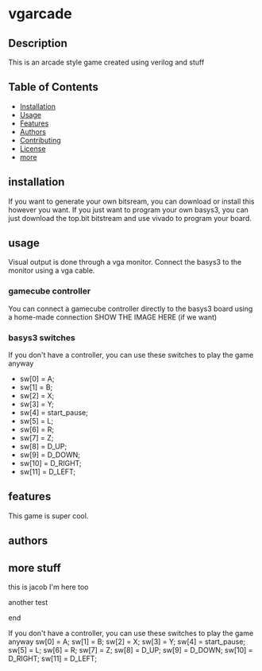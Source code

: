 # vgarcade

## Description
This is an arcade style game created using verilog and stuff

## Table of Contents
- [Installation](#installation)
- [Usage](#usage)
- [Features](#features)
- [Authors](#authors)
- [Contributing](#contributing)
- [License](#license)
- [more](#more-stuff)

## installation
If you want to generate your own bitsream, you can download or install this however you want.
If you just want to program your own basys3, you can just download the top.bit bitstream and use vivado to program your board.

## usage
Visual output is done through a vga monitor. Connect the basys3 to the monitor using a vga cable.


### gamecube controller
You can connect a gamecube controller directly to the basys3 board using a home-made connection
SHOW THE IMAGE HERE (if we want)


### basys3 switches
If you don't have a controller, you can use these switches to play the game anyway
- sw[0] = A;
- sw[1] = B;
- sw[2] = X;
- sw[3] = Y;
- sw[4] = start_pause;
- sw[5] = L;
- sw[6] = R;
- sw[7] = Z;
- sw[8] = D_UP;
- sw[9] = D_DOWN;
- sw[10] = D_RIGHT;
- sw[11] = D_LEFT;


## features
This game is super cool.
## authors




## more stuff
this is jacob
I'm here too

another test

end

If you don't have a controller, you can use these switches to play the game anyway
sw[0] = A;
sw[1] = B;
sw[2] = X;
sw[3] = Y;
sw[4] = start_pause;
sw[5] = L;
sw[6] = R;
sw[7] = Z;
sw[8] = D_UP;
sw[9] = D_DOWN;
sw[10] = D_RIGHT;
sw[11] = D_LEFT;


